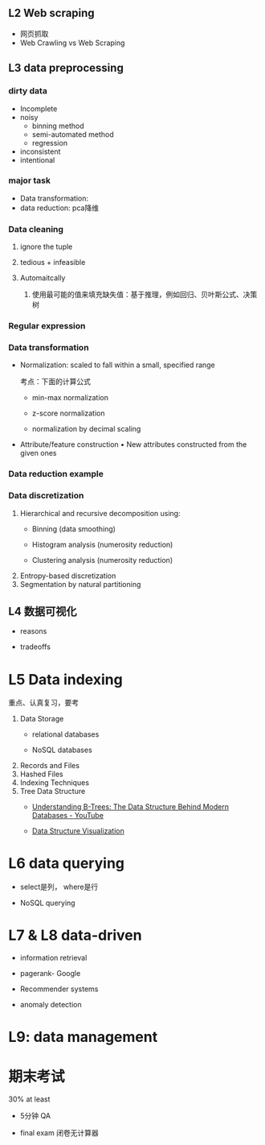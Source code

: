## L2 Web scraping

- 网页抓取
- Web Crawling vs Web Scraping

## L3 data preprocessing

### dirty data

- Incomplete
- noisy
  - binning method
  - semi-automated method
  - regression
- inconsistent
- intentional

### major task

- Data transformation: 
- data reduction: pca降维

### Data cleaning

1. ignore the tuple

2. tedious + infeasible

3. Automaitcally
   
   1. 使用最可能的值来填充缺失值：基于推理，例如回归、贝叶斯公式、决策树

### Regular expression



### Data transformation

- Normalization: scaled to fall within a small, specified range
  
  考点：下面的计算公式
  
  - min-max normalization
  
  - z-score normalization
  
  - normalization by decimal scaling

- Attribute/feature construction
  • New attributes constructed from the given ones



### Data reduction example



### Data discretization

1. Hierarchical and recursive decomposition using:
   - Binning (data smoothing)
   
   - Histogram analysis (numerosity reduction)
   
   - Clustering analysis (numerosity reduction)
2. Entropy-based discretization
3. Segmentation by natural partitioning



## L4 数据可视化

- reasons

- tradeoffs

# L5 Data indexing

重点、认真复习，要考

1. Data Storage
   - relational databases
   
   - NoSQL databases
2. Records and Files
3. Hashed Files
4. Indexing Techniques
5. Tree Data Structure
   - [Understanding B-Trees: The Data Structure Behind Modern Databases - YouTube](https://www.youtube.com/watch?v=K1a2Bk8NrYQ)
   
   - [Data Structure Visualization](https://www.cs.usfca.edu/~galles/visualization/Algorithms.html)

# L6 data querying

- select是列， where是行

- NoSQL querying

# L7 & L8 data-driven

- information retrieval

- pagerank- Google

- Recommender systems

- anomaly detection

# L9: data management



# 期末考试

30% at least

- 5分钟 QA

- final exam 闭卷无计算器